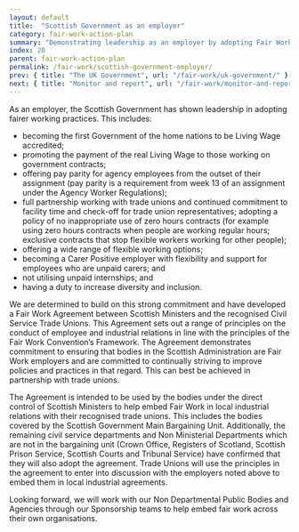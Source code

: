```yaml
---
layout: default
title:  "Scottish Government as an employer"
category: fair-work-action-plan
summary: "Demonstrating leadership as an employer by adopting Fair Work practices"
index: 20
parent: fair-work-action-plan
permalink: /fair-work/scottish-government-employer/
prev: { title: "The UK Government", url: "/fair-work/uk-government/" }
next: { title: "Monitor and report", url: "/fair-work/monitor-and-report/" }
---
```


As an employer, the Scottish Government has shown leadership in adopting fairer working practices.  This includes:

* becoming the first Government of the home nations to be Living Wage accredited;
* promoting the payment of the real Living Wage to those working on government contracts; 
* offering pay parity for agency employees from the outset of their assignment (pay parity is a requirement from week 13 of an assignment under the Agency Worker Regulations); 
* full partnership working with trade unions and continued commitment to facility time and  check-off for trade union representatives; adopting a policy of no inappropriate use of zero hours contracts (for example using zero hours contracts when people are working regular hours; exclusive contracts that stop flexible workers working for other people);
* offering a wide range of flexible working options; 
* becoming a Carer Positive employer with flexibility and support for employees who are unpaid carers; and
* not utilising unpaid internships; and 
* having a duty to increase diversity and inclusion.

We are determined to build on this strong commitment and have developed a Fair Work Agreement between Scottish Ministers and the recognised Civil Service Trade Unions.  This Agreement sets out a range of principles on the conduct of employee and industrial relations in line with the principles of the Fair Work Convention’s Framework.  The Agreement demonstrates commitment to ensuring that bodies in the Scottish Administration are Fair Work employers and are committed to continually striving to improve policies and practices in that regard.  This can best be achieved in partnership with trade unions.  

The Agreement is intended to be used by the bodies under the direct control of Scottish Ministers to help embed Fair Work in local industrial relations with their recognised trade unions.  This includes the bodies covered by the Scottish Government Main Bargaining Unit.  Additionally, the remaining civil service departments and Non Ministerial Departments which are not in the bargaining unit (Crown Office, Registers of Scotland, Scottish Prison Service, Scottish Courts and Tribunal Service) have confirmed that they will also adopt the agreement.  Trade Unions will use the principles in the agreement to enter into discussion with the employers noted above to embed them in local industrial agreements. 

Looking forward, we will work with our Non Departmental Public Bodies and Agencies through our Sponsorship teams to help embed fair work across their own organisations. 
